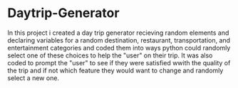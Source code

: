 # Daytrip-Generator 
In this project i created a day trip generator recieving random elements and declaring variables for a random destination, restaurant, transportation, and entertainment categories and coded them into ways python could randomly select one of these choices to help the "user" on their trip. It was also coded to prompt the "user" to see if they were satisfied wwith the quality of the trip and if not which feature they would want to change and randomly select a new one.
